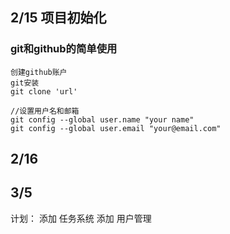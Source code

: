 ## 2/15 项目初始化

### git和github的简单使用
    创建github账户
    git安装
    git clone 'url'

    //设置用户名和邮箱
    git config --global user.name "your name"
    git config --global user.email "your@email.com"
## 2/16 

## 3/5

计划：
添加 任务系统
添加 用户管理
